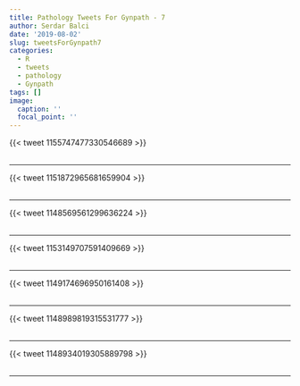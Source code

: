 ```yaml
---
title: Pathology Tweets For Gynpath - 7
author: Serdar Balci
date: '2019-08-02'
slug: tweetsForGynpath7
categories:
  - R
  - tweets
  - pathology
  - Gynpath
tags: []
image:
  caption: ''
  focal_point: ''
---
```



{{< tweet 1155747477330546689 >}}
<br>
<br>
<hr>
{{< tweet 1151872965681659904 >}}
<br>
<br>
<hr>
{{< tweet 1148569561299636224 >}}
<br>
<br>
<hr>
{{< tweet 1153149707591409669 >}}
<br>
<br>
<hr>
{{< tweet 1149174696950161408 >}}
<br>
<br>
<hr>
{{< tweet 1148989819315531777 >}}
<br>
<br>
<hr>
{{< tweet 1148934019305889798 >}}
<br>
<br>
<hr>
